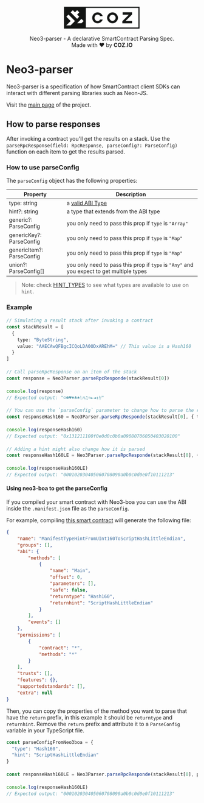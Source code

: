 <p align="center">
  <img
    src=".github/resources/images/coz.png"
    width="200px;">
</p>

<p align="center">
  Neo3-parser - A declarative SmartContract Parsing Spec.
  <br/> Made with ❤ by <b>COZ.IO</b>
</p>

# Neo3-parser

Neo3-parser is a specification of how SmartContract client SDKs can interact with different parsing libraries such as Neon-JS.

Visit the [main page](../../README.md) of the project.

## How to parse responses

After invoking a contract you'll get the results on a stack. Use the `parseRpcResponse(field: RpcResponse, parseConfig?: ParseConfig)` function on each item to get the results parsed.

### How to use parseConfig

The `parseConfig` object has the following properties:

| Property                  | Description                                                                               |
|---------------------------|-------------------------------------------------------------------------------------------|
| type: string              | a [valid ABI Type](https://github.com/neo-project/proposals/blob/master/nep-14.mediawiki#method)|
| hint?: string             | a type that extends from the ABI type                                                     |
| generic?: ParseConfig     | you only need to pass this prop if `type` is `"Array"`                                    |
| genericKey?: ParseConfig  | you only need to pass this prop if `type` is `"Map"`                                      |
| genericItem?: ParseConfig | you only need to pass this prop if `type` is `"Map"`                                      |
| union?: ParseConfig[]     | you only need to pass this prop if `type` is `"Any"` and you expect to get multiple types |

> Note: check [HINT_TYPES](./src/index.ts) to see what types are available to use on `hint`.

### Example

```ts
// Simulating a result stack after invoking a contract
const stackResult = [ 
  {
    type: "ByteString",
    value: "AAECAwQFBgcICQoLDA0ODxAREhM=" // This value is a Hash160
  } 
]

// Call parseRpcResponse on an item of the stack
const response = Neo3Parser.parseRpcResponde(stackResult[0])

console.log(response) 
// Expected output: "☺☻♥♦♣♠\n♫☼►◄↕‼"

// You can use the `parseConfig` parameter to change how to parse the response
const responseHash160 = Neo3Parser.parseRpcResponde(stackResult[0], { type: "Hash160"})

console.log(responseHash160)
// Expected output: "0x131211100f0e0d0c0b0a09080706050403020100"

// Adding a hint might also change how it is parsed
const responseHash160LE = Neo3Parser.parseRpcResponde(stackResult[0], { type: "Hash160", hint: "ScriptHashLittleEndian"})

console.log(responseHash160LE)
// Expected output: "000102030405060708090a0b0c0d0e0f10111213"
```

#### Using neo3-boa to get the parseConfig

If you compiled your smart contract with Neo3-boa you can use the ABI inside the `.manifest.json` file as the `parseConfig`.

For example, compiling [this smart contract](https://github.com/CityOfZion/neo3-boa/blob/d43c0a3cdb1db11e80093d8da8b30441384ba213/boa3_test/test_sc/generation_test/ManifestTypeHintFromUInt160ToScriptHashLittleEndian.py) will generate the following file:

```json
{
    "name": "ManifestTypeHintFromUInt160ToScriptHashLittleEndian",
    "groups": [],
    "abi": {
        "methods": [
            {
                "name": "Main",
                "offset": 0,
                "parameters": [],
                "safe": false,
                "returntype": "Hash160",
                "returnhint": "ScriptHashLittleEndian"
            }
        ],
        "events": []
    },
    "permissions": [
        {
            "contract": "*",
            "methods": "*"
        }
    ],
    "trusts": [],
    "features": {},
    "supportedstandards": [],
    "extra": null
}
```

Then, you can copy the properties of the method you want to parse that have the `return` prefix, in this example it should be `returntype` and `returnhint`.
Remove the `return` prefix and attribute it to a `ParseConfig` variable in your TypeScript file.

```ts
const parseConfigFromNeo3boa = {
  "type": "Hash160",
  "hint": "ScriptHashLittleEndian"
}

const responseHash160LE = Neo3Parser.parseRpcResponde(stackResult[0], parseConfigFromNeo3boa)

console.log(responseHash160LE)
// Expected output: "000102030405060708090a0b0c0d0e0f10111213"
```
